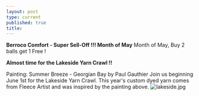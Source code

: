 ```yaml
---
layout: post
type: current
published: true
title: 
---
```


  <strong>Berroco Comfort - Super Sell-Off !!! Month of May</strong>
Month of May, Buy 2 balls get 1 Free  !

<strong>Almost time for the Lakeside Yarn Crawl !!</strong>

Painting: Summer Breeze - Georgian Bay   by Paul Gauthier
Join us beginning June 1st for the Lakeside Yarn Crawl.  This year's custom dyed yarn comes from Fleece Artist and was inspired by the painting above. 
![lakeside.jpg]({{site.baseurl}}/news/img/lakeside.jpg)

